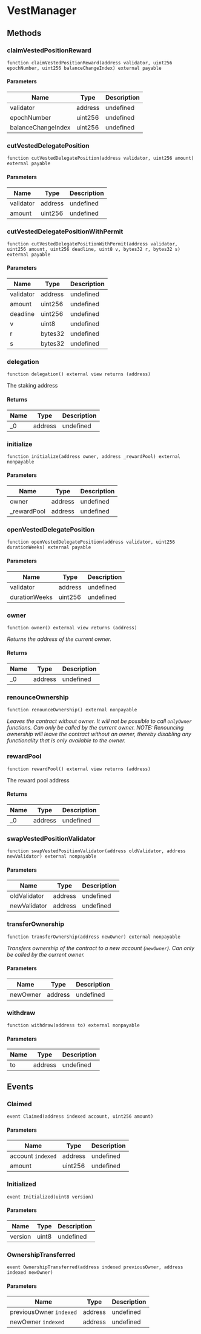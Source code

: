# VestManager









## Methods

### claimVestedPositionReward

```solidity
function claimVestedPositionReward(address validator, uint256 epochNumber, uint256 balanceChangeIndex) external payable
```





#### Parameters

| Name | Type | Description |
|---|---|---|
| validator | address | undefined |
| epochNumber | uint256 | undefined |
| balanceChangeIndex | uint256 | undefined |

### cutVestedDelegatePosition

```solidity
function cutVestedDelegatePosition(address validator, uint256 amount) external payable
```





#### Parameters

| Name | Type | Description |
|---|---|---|
| validator | address | undefined |
| amount | uint256 | undefined |

### cutVestedDelegatePositionWithPermit

```solidity
function cutVestedDelegatePositionWithPermit(address validator, uint256 amount, uint256 deadline, uint8 v, bytes32 r, bytes32 s) external payable
```





#### Parameters

| Name | Type | Description |
|---|---|---|
| validator | address | undefined |
| amount | uint256 | undefined |
| deadline | uint256 | undefined |
| v | uint8 | undefined |
| r | bytes32 | undefined |
| s | bytes32 | undefined |

### delegation

```solidity
function delegation() external view returns (address)
```

The staking address




#### Returns

| Name | Type | Description |
|---|---|---|
| _0 | address | undefined |

### initialize

```solidity
function initialize(address owner, address _rewardPool) external nonpayable
```





#### Parameters

| Name | Type | Description |
|---|---|---|
| owner | address | undefined |
| _rewardPool | address | undefined |

### openVestedDelegatePosition

```solidity
function openVestedDelegatePosition(address validator, uint256 durationWeeks) external payable
```





#### Parameters

| Name | Type | Description |
|---|---|---|
| validator | address | undefined |
| durationWeeks | uint256 | undefined |

### owner

```solidity
function owner() external view returns (address)
```



*Returns the address of the current owner.*


#### Returns

| Name | Type | Description |
|---|---|---|
| _0 | address | undefined |

### renounceOwnership

```solidity
function renounceOwnership() external nonpayable
```



*Leaves the contract without owner. It will not be possible to call `onlyOwner` functions. Can only be called by the current owner. NOTE: Renouncing ownership will leave the contract without an owner, thereby disabling any functionality that is only available to the owner.*


### rewardPool

```solidity
function rewardPool() external view returns (address)
```

The reward pool address




#### Returns

| Name | Type | Description |
|---|---|---|
| _0 | address | undefined |

### swapVestedPositionValidator

```solidity
function swapVestedPositionValidator(address oldValidator, address newValidator) external nonpayable
```





#### Parameters

| Name | Type | Description |
|---|---|---|
| oldValidator | address | undefined |
| newValidator | address | undefined |

### transferOwnership

```solidity
function transferOwnership(address newOwner) external nonpayable
```



*Transfers ownership of the contract to a new account (`newOwner`). Can only be called by the current owner.*

#### Parameters

| Name | Type | Description |
|---|---|---|
| newOwner | address | undefined |

### withdraw

```solidity
function withdraw(address to) external nonpayable
```





#### Parameters

| Name | Type | Description |
|---|---|---|
| to | address | undefined |



## Events

### Claimed

```solidity
event Claimed(address indexed account, uint256 amount)
```





#### Parameters

| Name | Type | Description |
|---|---|---|
| account `indexed` | address | undefined |
| amount  | uint256 | undefined |

### Initialized

```solidity
event Initialized(uint8 version)
```





#### Parameters

| Name | Type | Description |
|---|---|---|
| version  | uint8 | undefined |

### OwnershipTransferred

```solidity
event OwnershipTransferred(address indexed previousOwner, address indexed newOwner)
```





#### Parameters

| Name | Type | Description |
|---|---|---|
| previousOwner `indexed` | address | undefined |
| newOwner `indexed` | address | undefined |



